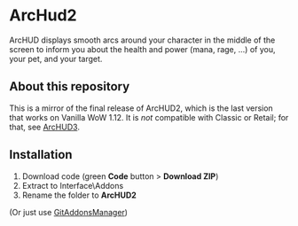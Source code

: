 # ArcHud2

ArcHUD displays smooth arcs around your character in the middle of the screen to inform you about the health and power (mana, rage, ...) of you, your pet, and your target.

## About this repository

This is a mirror of the final release of ArcHUD2, which is the last version that works on Vanilla WoW 1.12. It is *not* compatible with Classic or Retail; for that, see [ArcHUD3](https://github.com/nyyr/ArcHUD3).

## Installation
1. Download code (green **Code** button > **Download ZIP**)
2. Extract to Interface\Addons
3. Rename the folder to **ArcHUD2**

(Or just use [GitAddonsManager](https://woblight.gitlab.io/overview/gitaddonsmanager/))

